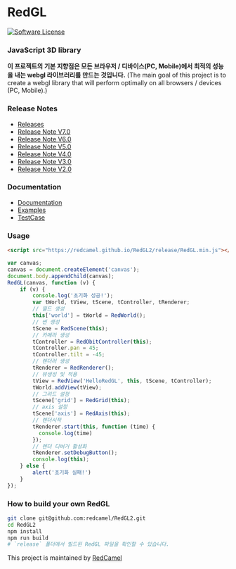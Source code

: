 # RedGL
[![Software License](https://img.shields.io/github/license/swisnl/build-size.svg)](LICENSE)

### JavaScript 3D library
**이 프로젝트의 기본 지향점은 모든 브라우저 / 디바이스(PC, Mobile)에서 최적의 성능을 내는 webgl 라이브러리를 만드는 것입니다.**
(The main goal of this project is to create a webgl library that will perform optimally on all browsers / devices (PC, Mobile).)

### Release Notes ###
- [Releases](https://github.com/redcamel/RedGL2/releases)
- [Release Note V7.0](https://github.com/redcamel/RedGL2/releases/tag/Master_V7.0)
- [Release Note V6.0](https://github.com/redcamel/RedGL2/releases/tag/Master_V6.0)
- [Release Note V5.0](https://github.com/redcamel/RedGL2/releases/tag/Master_V5.0)
- [Release Note V4.0](https://github.com/redcamel/RedGL2/releases/tag/Master_V4.0)
- [Release Note V3.0](https://github.com/redcamel/RedGL2/releases/tag/Master_V3.0)
- [Release Note V2.0](https://github.com/redcamel/RedGL2/releases/tag/Master_V2.0)

### Documentation
- [Documentation](https://redcamel.github.io/RedGL2/redDoc/index.html)
- [Examples](https://redcamel.github.io/RedGL2/example/index.html)
- [TestCase](https://redcamel.github.io/RedGL2/testCase/index.html)

### Usage
```html
<script src="https://redcamel.github.io/RedGL2/release/RedGL.min.js"></script>
```
```javascript
var canvas;
canvas = document.createElement('canvas');
document.body.appendChild(canvas);
RedGL(canvas, function (v) {
    if (v) {
        console.log('초기화 성공!');
        var tWorld, tView, tScene, tController, tRenderer;
        // 월드 생성
        this['world'] = tWorld = RedWorld();
        // 씬 생성
        tScene = RedScene(this);
        // 카메라 생성
        tController = RedObitController(this);
        tController.pan = 45;
        tController.tilt = -45;
        // 렌더러 생성
        tRenderer = RedRenderer();
        // 뷰생성 및 적용
        tView = RedView('HelloRedGL', this, tScene, tController);
        tWorld.addView(tView);
        // 그리드 설정
        tScene['grid'] = RedGrid(this);
        // axis 설정
        tScene['axis'] = RedAxis(this);
        // 렌더시작
        tRenderer.start(this, function (time) {
          console.log(time)
        });
        // 렌더 디버거 활성화
        tRenderer.setDebugButton();
        console.log(this);
    } else {
        alert('초기화 실패!')
    }
});
```

### How to build your own RedGL

```sh
git clone git@github.com:redcamel/RedGL2.git
cd RedGL2
npm install
npm run build
# `release` 폴더에서 빌드된 RedGL 파일을 확인할 수 있습니다.
```
This project is maintained by [RedCamel](mailto:webseon@gmail.com)
